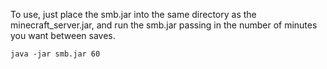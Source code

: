 To use, just place the smb.jar into the same directory as the minecraft_server.jar, and run the smb.jar passing in 
the number of minutes you want between saves.

	java -jar smb.jar 60